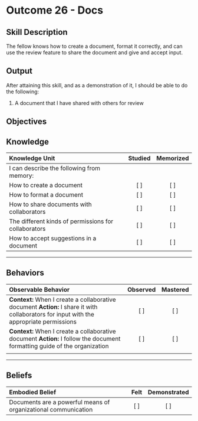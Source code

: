 # Outcome 26 - Docs

**Skill Description**
----------
The fellow knows how to create a document, format it correctly, and can use the review feature to share the document and give and accept input.

**Output**
----------
After attaining this skill, and as a demonstration of it, I should be able to do the following:

1. A document that I have shared with others for review


**Objectives**
----------
## **Knowledge**


| Knowledge Unit   |      Studied      | Memorized |
|:-------------|:------------------:|:--------:|
| I can describe the following from memory: | | |
| How to create a document | [ ] | [ ]  | |
| How to format a document | [ ] | [ ]  | |
| How to share documents with collaborators | [ ] | [ ]  | |
| The different kinds of permissions for collaborators | [ ] | [ ]  | |
| How to accept suggestions in a document | [ ] | [ ]  | |



----------


## **Behaviors**

| Observable Behavior   |      Observed      | Mastered |
|:-------------|:------------------:|:--------:|
| **Context:** When I create a collaborative document **Action:** I share it with collaborators for input with the appropriate permissions | [ ] | [ ] |
| **Context:** When I create a collaborative document **Action:** I follow the document formatting guide of the organization | [ ] | [ ] |
| | | |



----------


## **Beliefs**


| Embodied Belief   |      Felt      | Demonstrated |
|:-------------|:------------------:|:--------:|
| Documents are a powerful means of organizational communication | [ ] | [ ] |

